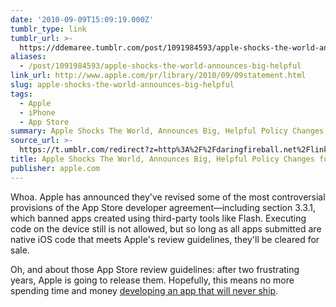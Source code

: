 ```yaml
---
date: '2010-09-09T15:09:19.000Z'
tumblr_type: link
tumblr_url: >-
  https://ddemaree.tumblr.com/post/1091984593/apple-shocks-the-world-announces-big-helpful
aliases:
  - /post/1091984593/apple-shocks-the-world-announces-big-helpful
link_url: http://www.apple.com/pr/library/2010/09/09statement.html
slug: apple-shocks-the-world-announces-big-helpful
tags:
  - Apple
  - iPhone
  - App Store
summary: Apple Shocks The World, Announces Big, Helpful Policy Changes for App Store
source_url: >-
  https://t.umblr.com/redirect?z=http%3A%2F%2Fdaringfireball.net%2Flinked%2F2010%2F09%2F09%2Fapp-store-statement&t=NGM5YjFkMDFkNjYzOWViZGEyYTcwYWFiMjY4NjE4ZTM3ZjZkNDU2YSwxMDkxOTg0NTkz&b=t%3AZwnU0JNPe2gtl9NEucydUA&p=https%3A%2F%2Fddemaree.tumblr.com%2Fpost%2F1091984593%2Fapple-shocks-the-world-announces-big-helpful&m=1&ts=1610235745
title: Apple Shocks The World, Announces Big, Helpful Policy Changes for App Store
publisher: apple.com
---
```


Whoa. Apple has announced they've revised some of the most controversial provisions of the App Store developer agreement—including section 3.3.1, which banned apps created using third-party tools like Flash. Executing code on the device still is not allowed, but so long as all apps submitted are native iOS code that meets Apple's review guidelines, they'll be cleared for sale.

Oh, and about those App Store review guidelines: after two frustrating years, Apple is going to release them. Hopefully, this means no more spending time and money [developing an app that will never ship](http://blog.robrhyne.com/post/1015614125/google-voice-says-hi).
